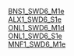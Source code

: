 [BNS1_SWD6_M1e](https://drive.google.com/drive/folders/11et7dvOm9SbBG9akVXGqqdqE-Aa5C07h?usp=drive_link)\
[ALX1_SWD6_S1e](https://drive.google.com/drive/folders/1hQBIeVhZf3vSzJ0QmAsE1nokrTVdg61l?usp=drive_link)\
[ONL1_SWD6_M1d](https://drive.google.com/drive/folders/1-3vamg5XZoNwanCpzboub-g4JXuyarQ1?usp=drive_link)\
[ONL1_SWD6_S1e](https://drive.google.com/drive/folders/142g4_WzGDCBUgFRGW-1xBBMhSV3UMoUH?usp=drive_link)\
[MNF1_SWD6_M1e](https://drive.google.com/drive/folders/1c1GLqKtVgPHF7yjzEKE6sbJvw9_VrXU3?usp=drive_link)
